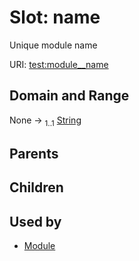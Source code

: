
# Slot: name


Unique module name

URI: [test:module__name](https://linkml.org/testing/module__name)


## Domain and Range

None &#8594;  <sub>1..1</sub> [String](types/String.md)

## Parents


## Children


## Used by

 * [Module](Module.md)
